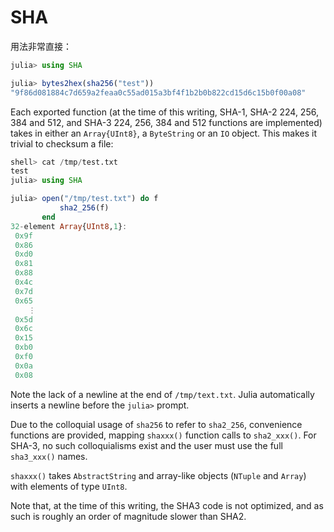 # SHA


用法非常直接：
```julia
julia> using SHA

julia> bytes2hex(sha256("test"))
"9f86d081884c7d659a2feaa0c55ad015a3bf4f1b2b0b822cd15d6c15b0f00a08"
```

Each exported function (at the time of this writing, SHA-1, SHA-2 224, 256, 384 and 512, and SHA-3 224, 256, 384 and 512 functions are implemented) takes in either an `Array{UInt8}`, a `ByteString` or an `IO` object.  This makes it trivial to checksum a file:

```julia
shell> cat /tmp/test.txt
test
julia> using SHA

julia> open("/tmp/test.txt") do f
           sha2_256(f)
       end
32-element Array{UInt8,1}:
 0x9f
 0x86
 0xd0
 0x81
 0x88
 0x4c
 0x7d
 0x65
    ⋮
 0x5d
 0x6c
 0x15
 0xb0
 0xf0
 0x0a
 0x08
```

Note the lack of a newline at the end of `/tmp/text.txt`.  Julia automatically inserts a newline before the `julia>` prompt.

Due to the colloquial usage of `sha256` to refer to `sha2_256`, convenience functions are provided, mapping `shaxxx()` function calls to `sha2_xxx()`.  For SHA-3, no such colloquialisms exist and the user must use the full `sha3_xxx()` names.

`shaxxx()` takes `AbstractString` and array-like objects (`NTuple` and `Array`) with elements of type `UInt8`.

Note that, at the time of this writing, the SHA3 code is not optimized, and as such is roughly an order of magnitude slower than SHA2.

